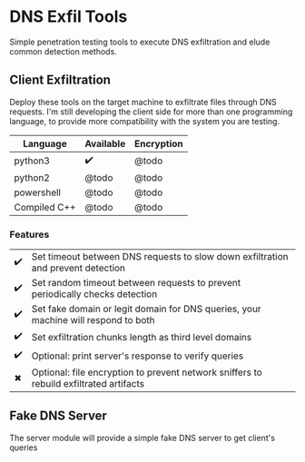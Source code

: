 # DNS Exfil Tools

Simple penetration testing tools to execute DNS exfiltration and elude common detection methods.

## Client Exfiltration
Deploy these tools on the target machine to exfiltrate files through DNS requests.
I'm still developing the client side for more than one programming language, to provide more compatibility with the system you are testing.

| Language | Available | Encryption |
| ------ | ------ | ------|
| python3 | :heavy_check_mark: | @todo |
| python2 | @todo | @todo |
| powershell | @todo | @todo |
| Compiled C++ | @todo | @todo |

### Features
| | |
| ------ | ------ | 
| :heavy_check_mark: | Set timeout between DNS requests to slow down exfiltration and prevent detection |
| :heavy_check_mark: | Set random timeout between requests to prevent periodically checks detection |
| :heavy_check_mark: | Set fake domain or legit domain for DNS queries, your machine will respond to both |
| :heavy_check_mark: | Set exfiltration chunks length as third level domains
| :heavy_check_mark: | Optional: print server's response to verify queries |
| ✖ | Optional: file encryption to prevent network sniffers to rebuild exfiltrated artifacts |

## Fake DNS Server
The server module will provide a simple fake DNS server to get client's queries
